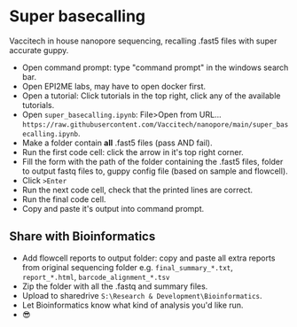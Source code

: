 # Super basecalling
Vaccitech in house nanopore sequencing, recalling .fast5 files with super accurate guppy.

- Open command prompt: type "command prompt" in the windows search bar.
- Open EPI2ME labs, may have to open docker first.
- Open a tutorial: Click tutorials in the top right, click any of the available tutorials.
- Open `super_basecalling.ipynb`: File>Open from URL... `https://raw.githubusercontent.com/Vaccitech/nanopore/main/super_basecalling.ipynb`.
- Make a folder contain **all** .fast5 files (pass AND fail).
- Run the first code cell: click the arrow in it's top right corner.
- Fill the form with the path of the folder containing the .fast5 files, folder to output fastq files to, guppy config file (based on sample and flowcell).
- Click `>Enter`
- Run the next code cell, check that the printed lines are correct.
- Run the final code cell.
- Copy and paste it's output into command prompt.

## Share with Bioinformatics
- Add flowcell reports to output folder: copy and paste all extra reports from original sequencing folder e.g. `final_summary_*.txt`, `report_*.html`, `barcode_alignment_*.tsv`
- Zip the folder with all the .fastq and summary files.
- Upload to sharedrive `S:\Research & Development\Bioinformatics`.
- Let Bioinformatics know what kind of analysis you'd like run.
- :sunglasses:
